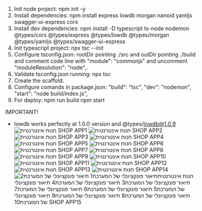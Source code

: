 01. Init node project: npm init -y
02. Install dependencies: npm install express lowdb morgan nanoid yamljs swagger-ui-express cors
03. Install dev dependencies: npm install -D typescript ts-node nodemon @types/cors @types/express @types/lowdb @types/morgan @types/yamljs @types/swagger-ui-express
04. Init typescript project: npx tsc --init
05. Configure tsconfig.json: rootDir pointing ./src and outDir pointing ./build and comment code line with "module": "commonjs" and uncomment "moduleResolution": "node",.
06. Validate tsconfig.json running: npx tsc
07. Create the scaffold.
08. Configure comands in package.json:
    "build": "tsc",
    "dev": "nodemon",
    "start": "node build/index.js",
09. For deploy:
    npm run build
    npm start

IMPORTANT!
* lowdb works perfectly at 1.0.0 version and @types/lowdb@1.0.9
![חנות אינטרנטית SHOP APP1](https://user-images.githubusercontent.com/42403145/211657701-4c56102c-1094-4b45-a5d5-4216b1edb9f8.jpg)
![חנות אינטרנטית SHOP APP2](https://user-images.githubusercontent.com/42403145/211657704-32e61040-af0d-4196-abde-2bbaa01caf78.jpg)
![חנות אינטרנטית SHOP APP3](https://user-images.githubusercontent.com/42403145/211657708-f1ff8fce-d1a0-4b1c-8164-f7ad39106f73.jpg)
![חנות אינטרנטית SHOP APP4](https://user-images.githubusercontent.com/42403145/211657711-cd8bc226-7fbb-4f85-ba68-d4a45852edac.jpg)
![חנות אינטרנטית SHOP APP5](https://user-images.githubusercontent.com/42403145/211657713-e182292d-221a-4bee-aa73-17eb2f3bed95.jpg)
![חנות אינטרנטית SHOP APP6](https://user-images.githubusercontent.com/42403145/211657720-4d82dfad-6b0e-469d-ae4a-7898c5f35117.jpg)
![חנות אינטרנטית SHOP APP7](https://user-images.githubusercontent.com/42403145/211657721-b0cf6571-b5e4-4c5d-a26a-2683822c2834.jpg)
![חנות אינטרנטית SHOP APP8](https://user-images.githubusercontent.com/42403145/211657723-aa28b7c5-8c3d-4f19-9da9-6806234d98e3.jpg)
![חנות אינטרנטית SHOP APP9](https://user-images.githubusercontent.com/42403145/211657728-6333a704-f150-411c-add6-61bbbfe82e47.jpg)
![חנות אינטרנטית SHOP APP10](https://user-images.githubusercontent.com/42403145/211657733-aa789022-1f74-488e-b358-ae0b86f14c43.jpg)
![חנות אינטרנטית SHOP APP11](https://user-images.githubusercontent.com/42403145/211657736-2227aa2f-5d65-4fc3-8407-a71584cd2d54.jpg)
![חנות אינטרנטית SHOP APP12](https://user-images.githubusercontent.com/42403145/211657737-447ef0f7-ee47-4dfa-add7-1991124f4293.jpg)
![חנות אינטרנטית SHOP APP13](https://user-images.githubusercontent.com/42403145/211657743-bd6ab99a-c9d8-481f-8cdb-efbc746d6125.jpg)
![חנות אינטרנטית SHOP APP14](https://user-images.githubusercontent.com/42403145/211657753-219e174d-2b0d-44f4-a2ed-5670cab184b9.jpg)
![חנות אינטרנטית![תיאור פונקציונלי של המערכת1](https://user-images.githubusercontent.com/42403145/211657873-c322b7ef-f9bd-4a01-b460-b53e8b8c137e.jpg)
![תיאור פונקציונלי של המערכת2](https://user-images.githubusercontent.com/42403145/211657879-e15ab725-d7ee-4a26-b70e-eaf0a32b55e9.jpg)
![תיאור פונקציונלי של המערכת3](https://user-images.githubusercontent.com/42403145/211657885-c6402b79-639c-472d-9cbe-cba28a267810.jpg)
![תיאור פונקציונלי של המערכת4](https://user-images.githubusercontent.com/42403145/211657893-f41033b1-8324-42a9-afb5-5fe6db90e567.jpg)
![תיאור פונקציונלי של המערכת5](https://user-images.githubusercontent.com/42403145/211657894-903769f4-1e73-4790-adbc-4159a89737a8.jpg)
![תיאור פונקציונלי של המערכת6](https://user-images.githubusercontent.com/42403145/211657905-29990c1b-f4d7-4d83-8ef1-1dad0a22f720.jpg)
![תיאור פונקציונלי של המערכת7](https://user-images.githubusercontent.com/42403145/211657910-1360e790-41e8-4bea-8b9e-0c888cbeb7b8.jpg)
![תיאור פונקציונלי של המערכת8](https://user-images.githubusercontent.com/42403145/211657913-b33c3451-c1fe-43c5-9f01-de8bbeb7f2f5.jpg)
![תיאור פונקציונלי של המערכת9](https://user-images.githubusercontent.com/42403145/211657918-2f872d6c-711e-4f10-8892-407ca9e77d97.jpg)
![תיאור פונקציונלי של המערכת10](https://user-images.githubusercontent.com/42403145/211657921-8c773e02-b25b-42a4-9824-500cfeac3b27.jpg)
 SHOP APP15](https://user-images.githubusercontent.com/42403145/211657754-a1bf30d3-64fa-4520-86db-84315a757f77.jpg)
